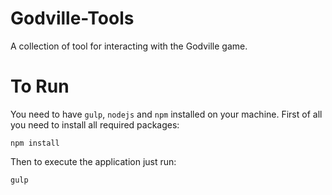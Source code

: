 # Godville-Tools
 A collection of tool for interacting with the Godville game.

# To Run
You need to have `gulp`, `nodejs` and `npm` installed on your machine.
First of all you need to install all required packages:

`npm install`

Then to execute the application just run:

`gulp`
